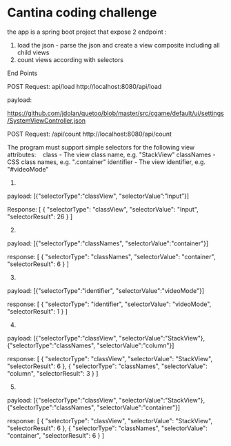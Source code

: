 # Cantina coding challenge
the app is a spring boot project that expose 2 endpoint :
1. load the json - parse the json and create a view composite including all child views
2. count views according with selectors 

 End Points 
 
 POST
 Request: api/load
 http://localhost:8080/api/load
 
 payload:
 
 https://github.com/jdolan/quetoo/blob/master/src/cgame/default/ui/settings/SystemViewController.json
 
 
 POST
 Request: /api/count
 http://localhost:8080/api/count

The program must support simple selectors for the following view attributes: 
 
class - The view class name, e.g. "StackView"
classNames - CSS class names, e.g. ".container"
identifier - The view identifier, e.g. "#videoMode"


1.
 payload:
     [{"selectorType":"classView", "selectorValue”:”Input”}]

 Response:
 [
     {
         "selectorType": "classView",
         "selectorValue": "Input",
         "selectorResult": 26
     }
 ]

2.
 payload:
 [{"selectorType":"classNames", "selectorValue":"container"}]

 response:
 [
     {
         "selectorType": "classNames",
         "selectorValue": "container",
         "selectorResult": 6
     }
 ]

3.
 payload:
 [{"selectorType":"identifier", "selectorValue":"videoMode"}]

 response:
 [
    {
        "selectorType": "identifier",
        "selectorValue": "videoMode",
        "selectorResult": 1
    }
 ]

4.
 payload:
 [{"selectorType":"classView", "selectorValue":"StackView"},{"selectorType":"classNames", "selectorValue":"column"}]

 response:
 [
     {
         "selectorType": "classView",
         "selectorValue": "StackView",
         "selectorResult": 6
     },
     {
         "selectorType": "classNames",
         "selectorValue": "column",
         "selectorResult": 3
     }
 ]

5.
 payload:
 [{"selectorType":"classView", "selectorValue":"StackView"},{"selectorType":"classNames", "selectorValue":"container"}]

 response:
 [
     {
         "selectorType": "classView",
         "selectorValue": "StackView",
         "selectorResult": 6
     },
     {
         "selectorType": "classNames",
         "selectorValue": "container",
         "selectorResult": 6
     }
 ]
 
